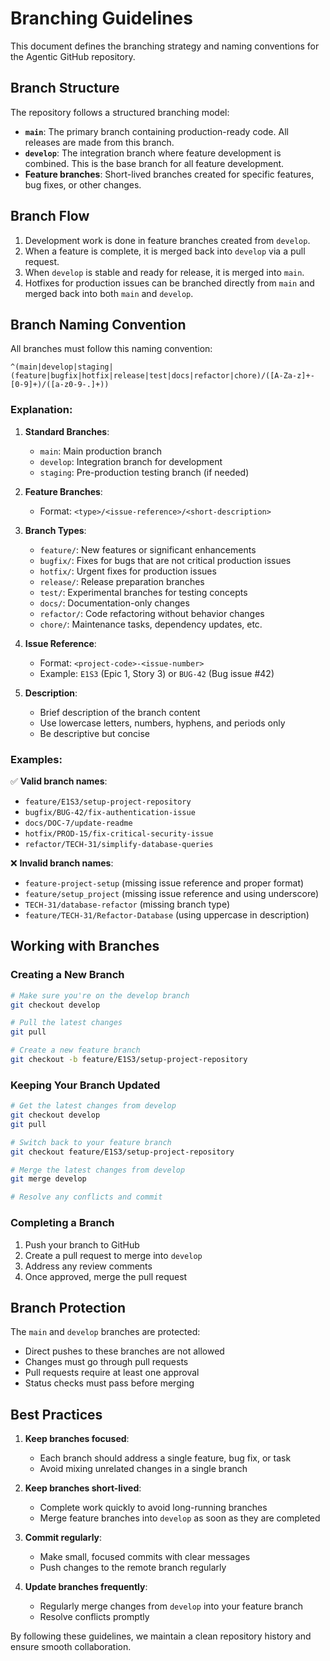 # Branching Guidelines

This document defines the branching strategy and naming conventions for the Agentic GitHub repository.

## Branch Structure

The repository follows a structured branching model:

- **`main`**: The primary branch containing production-ready code. All releases are made from this branch.
- **`develop`**: The integration branch where feature development is combined. This is the base branch for all feature development.
- **Feature branches**: Short-lived branches created for specific features, bug fixes, or other changes.

## Branch Flow

1. Development work is done in feature branches created from `develop`.
2. When a feature is complete, it is merged back into `develop` via a pull request.
3. When `develop` is stable and ready for release, it is merged into `main`.
4. Hotfixes for production issues can be branched directly from `main` and merged back into both `main` and `develop`.

## Branch Naming Convention

All branches must follow this naming convention:

```
^(main|develop|staging|(feature|bugfix|hotfix|release|test|docs|refactor|chore)/([A-Za-z]+-[0-9]+)/([a-z0-9-.]+))
```

### Explanation:

1. **Standard Branches**:
   - `main`: Main production branch
   - `develop`: Integration branch for development
   - `staging`: Pre-production testing branch (if needed)

2. **Feature Branches**:
   - Format: `<type>/<issue-reference>/<short-description>`
   
3. **Branch Types**:
   - `feature/`: New features or significant enhancements
   - `bugfix/`: Fixes for bugs that are not critical production issues
   - `hotfix/`: Urgent fixes for production issues
   - `release/`: Release preparation branches
   - `test/`: Experimental branches for testing concepts
   - `docs/`: Documentation-only changes
   - `refactor/`: Code refactoring without behavior changes
   - `chore/`: Maintenance tasks, dependency updates, etc.
   
4. **Issue Reference**:
   - Format: `<project-code>-<issue-number>`
   - Example: `E1S3` (Epic 1, Story 3) or `BUG-42` (Bug issue #42)
   
5. **Description**:
   - Brief description of the branch content
   - Use lowercase letters, numbers, hyphens, and periods only
   - Be descriptive but concise

### Examples:

✅ **Valid branch names**:
- `feature/E1S3/setup-project-repository`
- `bugfix/BUG-42/fix-authentication-issue`
- `docs/DOC-7/update-readme`
- `hotfix/PROD-15/fix-critical-security-issue`
- `refactor/TECH-31/simplify-database-queries`

❌ **Invalid branch names**:
- `feature-project-setup` (missing issue reference and proper format)
- `feature/setup_project` (missing issue reference and using underscore)
- `TECH-31/database-refactor` (missing branch type)
- `feature/TECH-31/Refactor-Database` (using uppercase in description)

## Working with Branches

### Creating a New Branch

```bash
# Make sure you're on the develop branch
git checkout develop

# Pull the latest changes
git pull

# Create a new feature branch
git checkout -b feature/E1S3/setup-project-repository
```

### Keeping Your Branch Updated

```bash
# Get the latest changes from develop
git checkout develop
git pull

# Switch back to your feature branch
git checkout feature/E1S3/setup-project-repository

# Merge the latest changes from develop
git merge develop

# Resolve any conflicts and commit
```

### Completing a Branch

1. Push your branch to GitHub
2. Create a pull request to merge into `develop`
3. Address any review comments
4. Once approved, merge the pull request

## Branch Protection

The `main` and `develop` branches are protected:

- Direct pushes to these branches are not allowed
- Changes must go through pull requests
- Pull requests require at least one approval
- Status checks must pass before merging

## Best Practices

1. **Keep branches focused**:
   - Each branch should address a single feature, bug fix, or task
   - Avoid mixing unrelated changes in a single branch

2. **Keep branches short-lived**:
   - Complete work quickly to avoid long-running branches
   - Merge feature branches into `develop` as soon as they are completed

3. **Commit regularly**:
   - Make small, focused commits with clear messages
   - Push changes to the remote branch regularly

4. **Update branches frequently**:
   - Regularly merge changes from `develop` into your feature branch
   - Resolve conflicts promptly

By following these guidelines, we maintain a clean repository history and ensure smooth collaboration.
